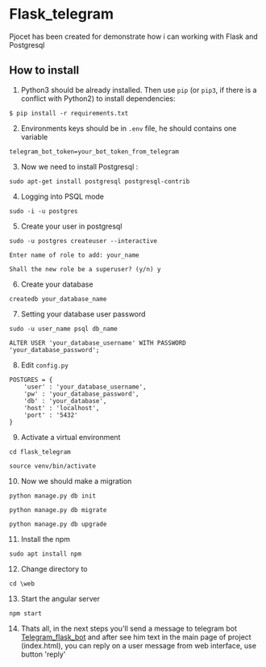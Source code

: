 # Flask_telegram

Pjocet has been created for demonstrate how i can working with Flask and Postgresql

## How to install

1. Python3 should be already installed. Then use ```pip``` (or ```pip3```, if there is a conflict with Python2) to install dependencies:

```$ pip install -r requirements.txt```

2. Environments keys should be in ```.env``` file, he should contains one variable

```telegram_bot_token=your_bot_token_from_telegram```

3. Now we need to install Postgresql :

```sudo apt-get install postgresql postgresql-contrib```

4. Logging into PSQL mode

```sudo -i -u postgres```

5. Create your user in postgresql 

```sudo -u postgres createuser --interactive```

```Enter name of role to add: your_name```

```Shall the new role be a superuser? (y/n) y```

6. Create your database

```createdb your_database_name```

7. Setting your database user password

```sudo -u user_name psql db_name```

```ALTER USER 'your_database_username' WITH PASSWORD 'your_database_password';```


8. Edit ```config.py``` 

```
POSTGRES = {
    'user' : 'your_database_username',
    'pw' : 'your_database_password',
    'db' : 'your_database',
    'host' : 'localhost',
    'port' : '5432'
}
```

9. Activate a virtual environment

```cd flask_telegram```

```source venv/bin/activate```

10. Now we should make a migration

```python manage.py db init```

```python manage.py db migrate```

```python manage.py db upgrade```

11. Install the npm

```sudo apt install npm```

12. Change directory to 

```cd \web```

13. Start the angular server

```npm start```

14. Thats all, in the next steps you'll send a message to telegram bot [Telegram_flask_bot](http://t.me/flask_telegram_bot) and after see him text in the main page of project (index.html), you can reply on a user message from web interface, use button 'reply'

